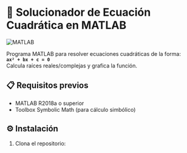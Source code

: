 # 🧮 Solucionador de Ecuación Cuadrática en MATLAB
![MATLAB](https://img.shields.io/badge/MATLAB-R2023b-%23FF6F00)

Programa MATLAB para resolver ecuaciones cuadráticas de la forma:  
**`ax² + bx + c = 0`**  
Calcula raíces reales/complejas y grafica la función.

## 📋 Requisitos previos
- MATLAB R2018a o superior
- Toolbox Symbolic Math (para cálculo simbólico)

## ⚙️ Instalación
1. Clona el repositorio: